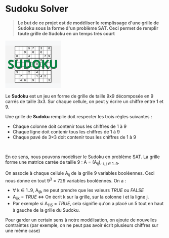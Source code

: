 #                                                   	Sudoku Solver



> **Le but de ce projet est de modéliser le remplissage d'une grille de Sudoku sous la forme d'un problème SAT. Ceci permet de remplir toute grille de Sudoku en un temps très court**


<img src="./images/sudoku.png" alt="sudoku" style="zoom:50%;" />

Le **Sudoku** est un jeu en forme de grille de taille 9x9 décomposée en 9 carrés de taille 3x3.
Sur chaque cellule, on peut y écrire un chiffre entre 1 et 9.

Une grille de **Sudoku** remplie doit respecter les trois règles suivantes :

- Chaque colonne doit contenir tous les chiffres de 1 à 9
- Chaque ligne doit contenir tous les chiffres de 1 à 9
- Chaque pavé de 3×3 doit contenir tous les chiffres de 1 à 9

<br>

En ce sens, nous pouvons modéliser le Sudoku en problème SAT. La grille forme une matrice carrée de taille 9 : A = (A<sub>ij</sub>), <sub>i, j ∈ 1..9</sub>.

On associe à chaque cellule A<sub>ij</sub> de la grille 9 variables booléennes. Ceci nous donne en tout 9<sup>3</sup> = 729 variables booléennes. On a :

- ∀ k ∈ 1..9, A<sub>ijk</sub> ne peut prendre que les valeurs *TRUE* ou *FALSE*
- A<sub>ijk</sub> = *TRUE* ⇔  On écrit k sur la grille, sur la colonne i et la ligne j. 
- Par exemple si A<sub>115</sub> = *TRUE*, cela signifie qu'on a placé un 5 tout en haut à gauche de la grille du Sudoku.

Pour garder un certain sens à notre modélisation, on ajoute de nouvelles contraintes (par exemple, on ne peut pas avoir écrit plusieurs chiffres sur une même case)

